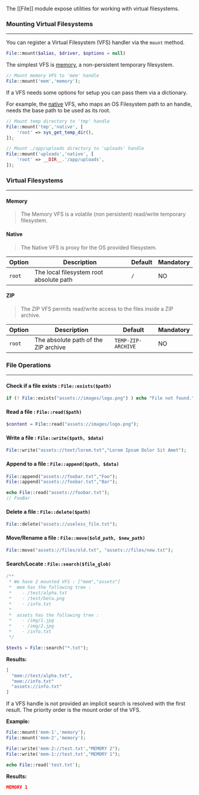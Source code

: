 The [[File]] module expose utilities for working with virtual filesystems.

### Mounting Virtual Filesystems
---

You can register a Virtual Filesystem (VFS) handler via the `mount` method.

```php
File::mount($alias, $driver, $options = null)
```

The simplest VFS is [memory](#memory), a non-persistent temporary filesystem.

```php
// Mount memory VFS to 'mem' handle
File::mount('mem','memory');
```

If a VFS needs some options for setup you can pass them via a dictionary.

For example, the [native](#native) VFS, who maps an OS Filesystem path to an handle, needs the base path to be used as its root.

```php
// Mount temp directory to 'tmp' handle
File::mount('tmp','native', [
    'root' => sys_get_temp_dir(),
]);

// Mount ./app/uploads directory to 'uploads' handle
File::mount('uploads','native', [
    'root' => __DIR__.'/app/uploads',
]);
```

### Virtual Filesystems
---

#### Memory

> The Memory VFS is a volatile (non persistent) read/write temporary filesystem.

#### Native

> The Native VFS is proxy for the OS provided filesystem.

| Option | Description | Default | Mandatory |
|---|---|---|---|
| `root` | The local filesystem root absolute path | `/` | NO |


#### ZIP

> The ZIP VFS permits read/write access to the files inside a ZIP archive.

| Option | Description | Default | Mandatory |
|---|---|---|---|
| `root` | The absolute path of the ZIP archive | `TEMP-ZIP-ARCHIVE` | NO |


### File Operations
---

#### Check if a file exists : `File::exists($path)`

```php
if (! File::exists("assets://images/logo.png") ) echo "File not found.";
```

#### Read a file : `File::read($path)`

```php
$content = File::read("assets://images/logo.png");
```

#### Write a file : `File::write($path, $data)`

```php
File::write("assets://text/lorem.txt","Lorem Ipsum Dolor Sit Amet");
```

#### Append to a file : `File::append($path, $data)`

```php
File::append("assets://foobar.txt","Foo");
File::append("assets://foobar.txt","Bar");

echo File::read("assets://foobar.txt");
// FooBar

```

#### Delete a file : `File::delete($path)`

```php
File::delete("assets://useless_file.txt");
```

#### Move/Rename a file : `File::move($old_path, $new_path)`

```php
File::move("assets://files/old.txt", "assets://files/new.txt");
```

#### Search/Locate : `File::search($file_glob)`

```php
/**
 * We have 2 mounted VFS : ["mem","assets"]
 *  mem has the following tree :
 *    - /test/alpha.txt
 *    - /test/beta.png
 *    - /info.txt
 *    
 *  assets has the following tree :
 *    - /img/1.jpg
 *    - /img/2.jpg
 *    - /info.txt
 */

$texts = File::search("*.txt");
```

**Results:**

```json
[ 
  "mem://test/alpha.txt",
  "mem://info.txt"
  "assets://info.txt"
]
```
If a VFS handle is not provided an implicit search is resolved with the first result.
The priority order is the mount order of the VFS.

**Example:**

```php
File::mount('mem-1','memory');
File::mount('mem-2','memory');

File::write('mem-2://test.txt',"MEMORY 2");
File::write('mem-1://test.txt',"MEMORY 1");

echo File::read('test.txt');
```

**Results:**

```json
MEMORY 1
```
